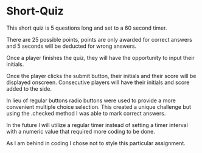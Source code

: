 # Short-Quiz


This short quiz is 5 questions long and set to a 60 second timer.

There are 25 possible points, points are only awarded for correct answers and 5 seconds will be deducted for wrong answers.

Once a player finishes the quiz, they will have the opportunity to input their initials.

Once the player clicks the submit button, their initials and their score will be displayed onscreen. Consecutive players will have their initials and score added to the side.

In lieu of regular buttons radio buttons were used to provide a more convenient multiple choice selection. This created a unique challenge but using the .checked method I was able to mark correct answers.

In the future I will utilize a regular timer instead of setting a timer interval with a numeric value that required more coding to be done.

As I am behind in coding I chose not to style this particular assignment.
